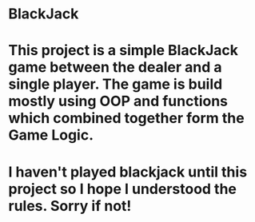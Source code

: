 # BlackJack
# This project is a simple BlackJack game between the dealer and a single player. The game is build mostly using OOP and functions which combined together form the Game Logic.
# I haven't played blackjack until this project so I hope I understood the rules. Sorry if not!
